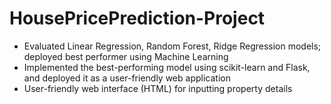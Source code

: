 # HousePricePrediction-Project
- Evaluated Linear Regression, Random Forest, Ridge Regression models; deployed best performer using Machine Learning
- Implemented the best-performing model using scikit-learn and Flask, and deployed it as a user-friendly web application
- User-friendly web interface (HTML) for inputting property details
